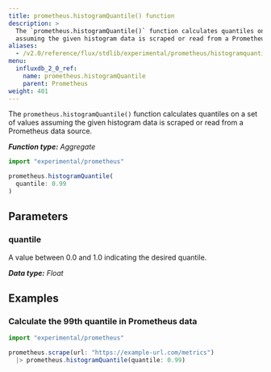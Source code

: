 ```yaml
---
title: prometheus.histogramQuantile() function
description: >
  The `prometheus.histogramQuantile()` function calculates quantiles on a set of values
  assuming the given histogram data is scraped or read from a Prometheus data source.
aliases:
  - /v2.0/reference/flux/stdlib/experimental/prometheus/histogramquantile
menu:
  influxdb_2_0_ref:
    name: prometheus.histogramQuantile
    parent: Prometheus
weight: 401
---
```


The `prometheus.histogramQuantile()` function calculates quantiles on a set of values
assuming the given histogram data is scraped or read from a Prometheus data source.

_**Function type:** Aggregate_

```js
import "experimental/prometheus"

prometheus.histogramQuantile(
  quantile: 0.99
)
```

## Parameters

### quantile
A value between 0.0 and 1.0 indicating the desired quantile.

_**Data type:** Float_

## Examples

### Calculate the 99th quantile in Prometheus data
```js
import "experimental/prometheus"

prometheus.scrape(url: "https://example-url.com/metrics")
  |> prometheus.histogramQuantile(quantile: 0.99)
```
